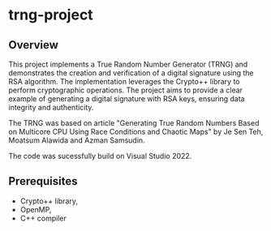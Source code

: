 # trng-project

## Overview

This project implements a True Random Number Generator (TRNG) and demonstrates the creation and verification of a digital signature using the RSA algorithm. The implementation leverages the Crypto++ library to perform cryptographic operations. The project aims to provide a clear example of generating a digital signature with RSA keys, ensuring data integrity and authenticity. 

The TRNG was based on article "Generating True Random Numbers Based on Multicore CPU Using Race Conditions and Chaotic Maps" by Je Sen Teh, Moatsum Alawida and Azman Samsudin.

The code was sucessfully build on Visual Studio 2022.

## Prerequisites
- Crypto++ library,
- OpenMP,
- C++ compiler
